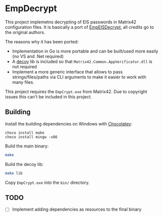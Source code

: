 # EmpDecrypt

This project implemetns decrypting of EIS passwords in Matrix42 configuration files. It is basically a port of [EmpEISDecrypt](https://github.com/S3cur3Th1sSh1t/EmpEISDecrypt), all credits go to the original authors.

The reasons why it has been ported:

* Implementation in Go is more portable and can be built/used more easily (no VS and .Net required)
* A [decoy](decoy/matrix.c) lib is included so that `Matrix42.Common.AppVerificator.dll` is not required
* Implement a more generic interface that allows to pass strings/files/paths via CLI arguments to make it easier to work with many files.

This project requires the `EmpCrypt.exe` from Matrix42. Due to copyright issues this can't be included in this project.

## Building

Install the building dependencies on Windows with [Chocolatey](https://chocolatey.org/):

```
choco install make
choco install mingw -x86
```

Build the main binary:

```bash
make
```

Build the decoy lib:

```bash
make lib
```

Copy `EmpCrypt.exe` into the `bin/` directory.

## TODO

* [ ] Implement adding dependencies as resources to the final binary